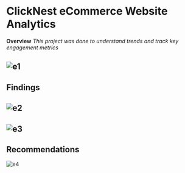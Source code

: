 #  ClickNest eCommerce Website Analytics
**Overview**
*This project was done to understand trends and track key engagement metrics*

![e1](https://github.com/user-attachments/assets/a6dfc840-5639-4bdf-8a29-169d7d5c1b34)
---
## Findings
![e2](https://github.com/user-attachments/assets/308d0b73-5c81-4b0f-a5e6-d8a963f7f3a8)
---
![e3](https://github.com/user-attachments/assets/256d61c6-7328-475e-9109-31c9851a8e9e)
---
## Recommendations
![e4](https://github.com/user-attachments/assets/e8d6372e-201a-4f1b-b6df-5b9423940211)
